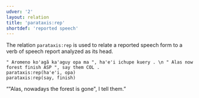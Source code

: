 ```yaml
---
udver: '2'
layout: relation
title: 'parataxis:rep'
shortdef: 'reported speech'
---
```


The relation `parataxis:rep` is used to relate a reported speech form to a verb of speech report analyzed as its head.

~~~ sdparse
" Aromeno ko'agã ka'aguy opa ma ", ha'e'i ichupe kuery . \n " Alas now forest finish ASP ", say them COL .
parataxis:rep(ha'e'i, opa)
parataxis:rep(say, finish)
~~~

“"Alas, nowadays the forest is gone", I tell them.”

<!-- Interlanguage links updated Ne 5. května 2024, 18:21:45 CEST -->
